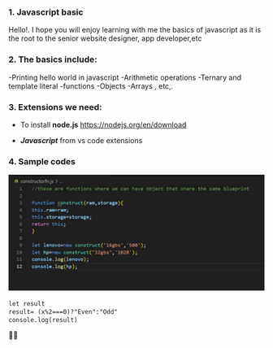 ### 1. Javascript basic

Hello!. I hope you will enjoy learning with me the basics of javascript as it is the root to the senior website designer, app developer,etc

### 2. The basics include:
   -Printing hello world in javascript
   -Arithmetic operations
   -Ternary and template literal
   -functions
   -Objects
   -Arrays , etc,.

 ### 3. Extensions we need:

- To install **node.js**
<https://nodejs.org/en/download>

- ***Javascript*** from vs code extensions

### 4. Sample codes 

![Constructor Function](image/sample.jpg)

```let x=3
let result
result= (x%2===0)?"Even":"Odd"
console.log(result)
```
🙋‍♀️
